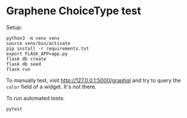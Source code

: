# Graphene ChoiceType test

Setup:

```
python3 -m venv venv
source venv/bin/activate
pip install -r requirements.txt
export FLASK_APP=app.py
flask db create
flask db seed
flask run
```

To manually test, visit http://127.0.0.1:5000/graphql and try to query the
`color` field of a widget. It's not there.

To run automated tests:

```
pytest
```
